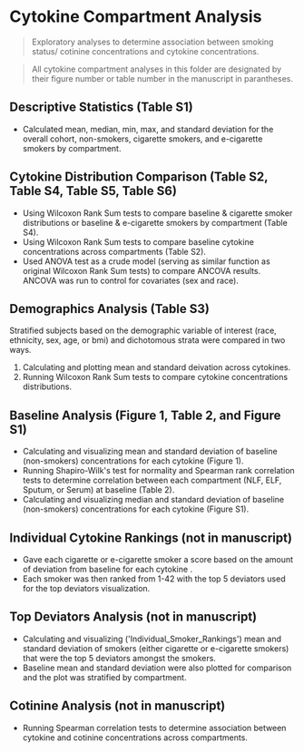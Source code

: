 # Cytokine Compartment Analysis
> Exploratory analyses to determine association between smoking status/ cotinine concentrations and cytokine concentrations.

> All cytokine compartment analyses in this folder are designated by their figure number or table number in the manuscript in parantheses.


## Descriptive Statistics (Table S1)
- Calculated mean, median, min, max, and standard deviation for the overall cohort, non-smokers, cigarette smokers, and e-cigarette smokers by compartment.

## Cytokine Distribution Comparison (Table S2, Table S4, Table S5, Table S6)
- Using Wilcoxon Rank Sum tests to compare baseline & cigarette smoker distributions or baseline & e-cigarette smokers by compartment (Table S4).
- Using Wilcoxon Rank Sum tests to compare baseline cytokine concentrations across compartments (Table S2). 
- Used ANOVA test as a crude model (serving as similar function as original Wilcoxon Rank Sum tests) to compare ANCOVA results. ANCOVA was run to control for covariates (sex and race).

## Demographics Analysis (Table S3)
Stratified subjects based on the demographic variable of interest (race, ethnicity, sex, age, or bmi) and dichotomous strata were compared in two ways.
   1. Calculating and plotting mean and standard deivation across cytokines.
   2. Running Wilcoxon Rank Sum tests to compare cytokine concentrations distributions.
   
## Baseline Analysis (Figure 1, Table 2, and Figure S1)
- Calculating and visualizing mean and standard deviation of baseline (non-smokers) concentrations for each cytokine (Figure 1). 
- Running Shapiro-Wilk's test for normality and Spearman rank correlation tests to determine correlation between each compartment (NLF, ELF, Sputum, or Serum) at baseline (Table 2). 
- Calculating and visualizing median and standard deviation of baseline (non-smokers) concentrations for each cytokine (Figure S1). 

## Individual Cytokine Rankings (not in manuscript)
- Gave each cigarette or e-cigarette smoker a score based on the amount of deviation from baseline for each cytokine .
- Each smoker was then ranked from 1-42 with the top 5 deviators used for the top deviators visualization.

## Top Deviators Analysis (not in manuscript)
- Calculating and visualizing ('Individual_Smoker_Rankings') mean and standard deviation of smokers (either cigarette or e-cigarette smokers) that were the top 5 deviators amongst the smokers. 
- Baseline mean and standard deviation were also plotted for comparison and the plot was stratified by compartment. 

## Cotinine Analysis (not in manuscript)
- Running Spearman correlation tests to determine association between cytokine and cotinine concentrations across compartments.
